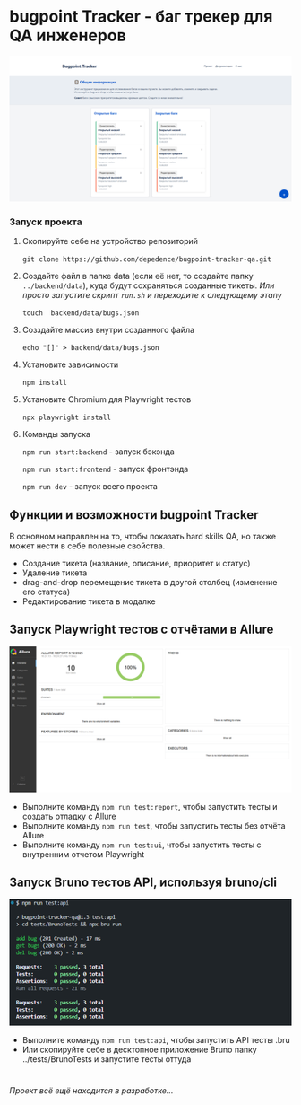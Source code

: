 # bugpoint Tracker - баг трекер для QA инженеров

![Превью проекта](src/Screenshot_1.png)

### Запуск проекта

1. Скопируйте себе на устройство репозиторий

    `git clone https://github.com/depedence/bugpoint-tracker-qa.git`

2. Создайте файл в папке data (если её нет, то создайте папку `../backend/data`), куда будут сохраняться созданные тикеты. _Или просто запустите скрипт `run.sh` и переходите к следующему этапу_

    `touch  backend/data/bugs.json`
   
3. Созздайте массив внутри созданного файла
   
    `echo "[]" > backend/data/bugs.json`

4. Установите зависимости

    `npm install`

5. Установите Chromium для Playwright тестов

    `npx playwright install`

6. Команды запуска

    `npm run start:backend` - запуск бэкэнда

    `npm run start:frontend` - запуск фронтэнда

    `npm run dev` - запуск всего проекта

## Функции и возможности bugpoint Tracker

В основном направлен на то, чтобы показать hard skills QA, но также может нести в себе
полезные свойства.

- Создание тикета (название, описание, приоритет и статус)
- Удаление тикета
- drag-and-drop перемещение тикета в другой столбец (изменение его статуса)
- Редактирование тикета в модалке

## Запуск Playwright тестов с отчётами в Allure

![Отчёт Allure](src/Screenshot_2.png)

- Выполните команду `npm run test:report`, чтобы запустить тесты и создать отладку с Allure
- Выполните команду `npm run test`, чтобы запустить тесты без отчёта Allure
- Выполните команду `npm run test:ui`, чтобы запустить тесты с внутренним отчетом Playwright

## Запуск Bruno тестов API, используя bruno/cli

![Bruno tests](src/Screenshot_3.png)

- Выполните команду `npm run test:api`, чтобы запустить API тесты .bru
- Или скопируйте себе в десктопное приложение Bruno папку ../tests/BrunoTests и запустите тесты оттуда

#

_Проект всё ещё находится в разработке..._
